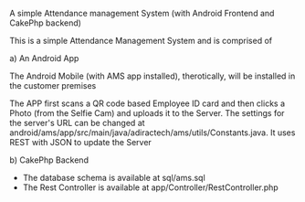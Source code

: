 A simple Attendance management System (with Android Frontend and CakePhp backend)

This is a simple Attendance Management System and is comprised of

a) An Android App

The Android Mobile (with AMS app installed), therotically, will be installed in the customer premises

The APP first scans a QR code based Employee ID card and then clicks a Photo (from the Selfie Cam) and uploads it to the Server.
The settings for the server's URL can be changed at android/ams/app/src/main/java/adiractech/ams/utils/Constants.java. 
It uses REST with JSON to update the Server

b) CakePhp Backend
  - The database schema is available at sql/ams.sql
  - The Rest Controller is available at app/Controller/RestController.php
  
  
